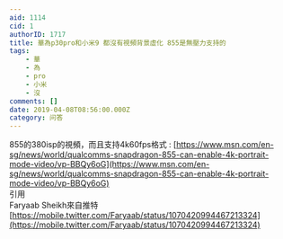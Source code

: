 ```yaml
---
aid: 1114
cid: 1
authorID: 1717
title: 華為p30pro和小米9 都沒有視頻背景虛化 855是無壓力支持的
tags:
    - 華
    - 為
    - pro
    - 小米
    - 沒
comments: []
date: 2019-04-08T08:56:00.000Z
category: 问答
---
```


855的380isp的視頻，而且支持4k60fps格式 : [https://www.msn.com/en-sg/news/world/qualcomms-snapdragon-855-can-enable-4k-portrait-mode-video/vp-BBQy6oG](https://www.msn.com/en-sg/news/world/qualcomms-snapdragon-855-can-enable-4k-portrait-mode-video/vp-BBQy6oG)  
引用  
Faryaab Sheikh來自推特  
[https://mobile.twitter.com/Faryaab/status/1070420994467213324](https://mobile.twitter.com/Faryaab/status/1070420994467213324)
